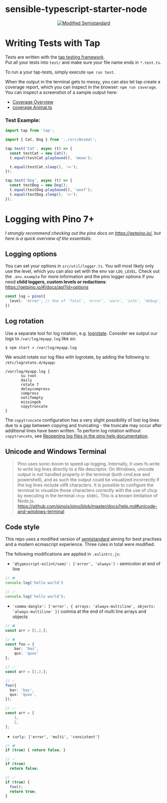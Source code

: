 # sensible-typescript-starter-node 

<div align="center">

[![Modified Semistandard](https://img.shields.io/badge/code%20style-typescript%20semistandard-brightgreen.svg?style=flat)](https://github.com/standard/eslint-config-standard-with-typescript)

</div>


# Writing Tests with Tap

Tests are written with the [tap testing framework](https://node-tap.org/).  
Put all your tests into ``test/`` and make sure your file name ends in ``*.test.ts``.

To run a your tap-tests, simply execute ``npm run test``.

When the output in the terminal gets to messy, you can also let tap create a coverage report, which you can inspect in the browser: ``npm run coverage``. You can inspect a screenshot of a sample output here:
 - [Coverage Overview](https://raw.githubusercontent.com/VIEWVIEWVIEW/sensible-typescript-starter-node/main/docs/coverage_index.png)
 - [coverage Animal.ts](https://raw.githubusercontent.com/VIEWVIEWVIEW/sensible-typescript-starter-node/main/docs/coverage_animal.png) 

### Test Example:
```typescript
import tap from 'tap';

import { Cat, Dog } from '../src/Animal';

tap.test('Cat', async (t) => {
  const testCat = new Cat();
  t.equal(testCat.playSound(), 'meow');

  t.equal(testCat.sleep(), '💤');
});

tap.test('Dog', async (t) => {
  const testDog = new Dog();
  t.equal(testDog.playSound(), 'woof');
  t.equal(testDog.sleep(), '💤');
});
```


# Logging with Pino 7+
*I strongly recommend checking out the pino docs on https://getpino.io/, but here is a quick overview of the essentials:*

## Logging options
You can set your options in ``src/util/logger.ts``. You will most likely only use the level, which you can also set with the env var ``LOG_LEVEL``. Check out the ``.env.example`` for more information and the pino logger options if you need **child loggers, custom levels or redactions**: https://getpino.io/#/docs/api?id=options
```typescript
const log = pino({
  level: 'error', // One of 'fatal', 'error', 'warn', 'info', 'debug', 'trace' or 'silent'.
})
```


## Log rotation
Use a separate tool for log rotation, e.g. [logrotate](https://github.com/logrotate/logrotate).
Consider we output our logs to `/var/log/myapp.log` like so:

```
$ npm start > /var/log/myapp.log
```

We would rotate our log files with logrotate, by adding the following to `/etc/logrotate.d/myapp`:

```
/var/log/myapp.log {
       su root
       daily
       rotate 7
       delaycompress
       compress
       notifempty
       missingok
       copytruncate
}
```

The `copytruncate` configuration has a very slight possibility of lost log lines due
to a gap between copying and truncating - the truncate may occur after additional lines
have been written. To perform log rotation without `copytruncate`, see [Reopening log files in the pino help documentation](https://github.com/pinojs/pino/blob/master/docs/help.md#reopening-log-files).

## Unicode and Windows Terminal
> Pino uses sonic-boom to speed up logging. Internally, it uses fs.write to write log lines directly to a file descriptor. On Windows, unicode output is not handled properly in the terminal (both cmd.exe and powershell), and as such the output could be visualized incorrectly if the log lines include utf8 characters. It is possible to configure the terminal to visualize those characters correctly with the use of chcp by executing in the terminal ``chcp 65001``. This is a known limitation of Node.js.  
> https://github.com/pinojs/pino/blob/master/docs/help.md#unicode-and-windows-terminal


## Code style
This repo uses a modified version of [semistandard](https://github.com/standard/eslint-config-standard-with-typescript) aiming for best practises and a modern ecmascript experience. Three rules in total were modified.

The following modifications are applied in ``.eslintrc.js``:
  - ``'@typescript-eslint/semi': ['error', 'always']`` - semicolon at end of line
```typescript
// ❌
console.log('hello world') 

// ✅
console.log('hello world'); 
```

  - ``'comma-dangle': ['error', { arrays: 'always-multiline', objects: 'always-multiline' }]`` comma at the end of multi line arrays and objects
```typescript
// ❌
const arr = [1,2,];

// ❌
const foo = {
    bar: 'baz',
    qux: 'quux'
};

// ✅
const arr = [1,2,];

// ✅
foo({
  bar: 'baz',
  qux: 'quux',
});

// ✅
const arr = [
    1,
    2,
];

```
  - ``curly: ['error', 'multi', 'consistent']``
```typescript
// ❌
if (true) { return false; }

// ✅
if (true)
  return false;

// ✅
if (true) {
  foo();
  return true;
}
```